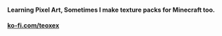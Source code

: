 #### Learning Pixel Art, Sometimes I make texture packs for Minecraft too.

#### [ko-fi.com/teoxex](ko-fi.com/teoxex)
